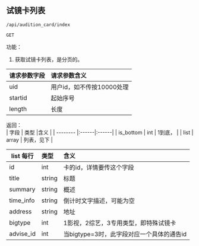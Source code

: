 
## 试镜卡列表


~~~
/api/audition_card/index
~~~
~~~
GET
~~~


功能：  

1. 获取试镜卡列表，是分页的。  


| 请求参数字段        | 请求参数含义  |
| -------- |:------|
|uid       |  用户id，如不传按10000处理|
|startid       |  起始序号|
|length       | 长度 |


返回：   
| 字段        | 类型 |含义  |
| -------- |:------|:------|
| is_bottom |  int   | 1到底， |
| list |  array   | 列表，见下 |


| list 每行        | 类型 |含义  |
| -------- |:------|:------|
| id |  int   | 卡的id，详情要传这个字段 |
| title |  string   | 标题 |
|summary |  string   | 概述 |
| time_info |  string   | 倒计时文字描述，可能为空 |
| address |  string   | 地址 |
| bigtype |  int   | 1影视，2综艺，3专用类型，即特殊试镜卡 |
| advise_id |  int   | 当bigtype=3时，此字段对应一个具体的通告id |








